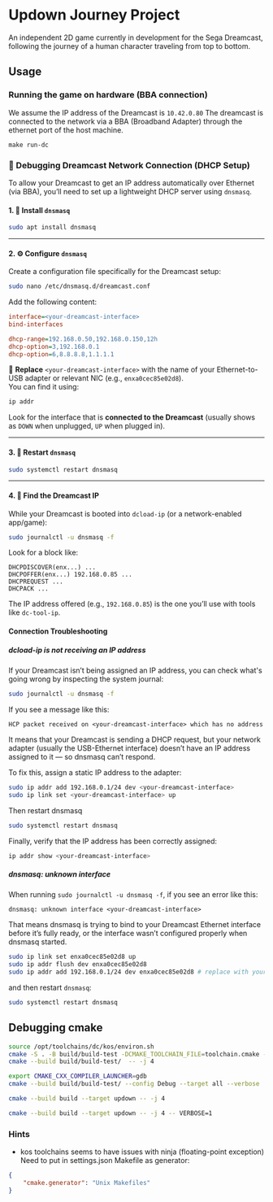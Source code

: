 # Updown Journey Project
An independent 2D game currently in development for the Sega Dreamcast, following the journey of a human character traveling from top to bottom. 



## Usage

### Running the game on hardware (BBA connection)


We assume the IP address of the Dreamcast is `10.42.0.80`
The dreamcast is connected to the network via a BBA (Broadband Adapter) through the ethernet port of the host machine.

```shell
make run-dc
```


### 🔧 Debugging Dreamcast Network Connection (DHCP Setup)

To allow your Dreamcast to get an IP address automatically over Ethernet (via BBA), you’ll need to set up a lightweight DHCP server using `dnsmasq`.

#### 1. 🧰 Install `dnsmasq`

```bash
sudo apt install dnsmasq
```

---

#### 2. ⚙️ Configure `dnsmasq`

Create a configuration file specifically for the Dreamcast setup:

```bash
sudo nano /etc/dnsmasq.d/dreamcast.conf
```

Add the following content:

```ini
interface=<your-dreamcast-interface>
bind-interfaces

dhcp-range=192.168.0.50,192.168.0.150,12h
dhcp-option=3,192.168.0.1
dhcp-option=6,8.8.8.8,1.1.1.1
```

🔁 **Replace** `<your-dreamcast-interface>` with the name of your Ethernet-to-USB adapter or relevant NIC (e.g., `enxa0cec85e02d8`).  
You can find it using:

```bash
ip addr
```

Look for the interface that is **connected to the Dreamcast** (usually shows as `DOWN` when unplugged, `UP` when plugged in).

---

#### 3. 🔄 Restart `dnsmasq`

```bash
sudo systemctl restart dnsmasq
```

---

#### 4. 📡 Find the Dreamcast IP

While your Dreamcast is booted into `dcload-ip` (or a network-enabled app/game):

```bash
sudo journalctl -u dnsmasq -f
```

Look for a block like:

```text
DHCPDISCOVER(enx...) ...
DHCPOFFER(enx...) 192.168.0.85 ...
DHCPREQUEST ...
DHCPACK ...
```

The IP address offered (e.g., `192.168.0.85`) is the one you’ll use with tools like `dc-tool-ip`.

#### Connection Troubleshooting
##### dcload-ip is not receiving an IP address

If your Dreamcast isn’t being assigned an IP address, you can check what's going wrong by inspecting the system journal:

```bash
sudo journalctl -u dnsmasq -f
```

If you see a message like this:

```text
HCP packet received on <your-dreamcast-interface> which has no address
```
It means that your Dreamcast is sending a DHCP request, but your network adapter (usually the USB-Ethernet interface) doesn’t have an IP address assigned to it — so dnsmasq can’t respond.

To fix this, assign a static IP address to the adapter:

```bash
sudo ip addr add 192.168.0.1/24 dev <your-dreamcast-interface>
sudo ip link set <your-dreamcast-interface> up
```

Then restart dnsmasq
```bash
sudo systemctl restart dnsmasq
```

Finally, verify that the IP address has been correctly assigned:
```bash
ip addr show <your-dreamcast-interface>
```

##### dnsmasq: unknown interface <your-dreamcast-interface>
When running `sudo journalctl -u dnsmasq -f`, if you see an error like this:

```text
dnsmasq: unknown interface <your-dreamcast-interface>
```

That means dnsmasq is trying to bind to your Dreamcast Ethernet interface before it’s fully ready, 
or the interface wasn’t configured properly when dnsmasq started.

```bash
sudo ip link set enxa0cec85e02d8 up
sudo ip addr flush dev enxa0cec85e02d8
sudo ip addr add 192.168.0.1/24 dev enxa0cec85e02d8 # replace with your interface
```
and then restart `dnsmasq`:
```bash
sudo systemctl restart dnsmasq
```


## Debugging cmake

```bash
source /opt/toolchains/dc/kos/environ.sh
cmake -S . -B build/build-test -DCMAKE_TOOLCHAIN_FILE=toolchain.cmake -DCMAKE_BUILD_TYPE=Debug
cmake --build build/build-test/  -- -j 4

export CMAKE_CXX_COMPILER_LAUNCHER=gdb
cmake --build build/build-test/ --config Debug --target all --verbose
```
```bash
cmake --build build --target updown -- -j 4
```
```bash
cmake --build build --target updown -- -j 4 -- VERBOSE=1
```

### Hints

- kos toolchains seems to have issues with ninja (floating-point exception)
Need to put in settings.json Makefile as generator:
```json
{
    "cmake.generator": "Unix Makefiles"
}
```